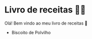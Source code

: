 # Livro de receitas :woman_cook:

Olá! Bem vindo ao meu livro de receitas :wave:

* Biscoito de Polvilho
